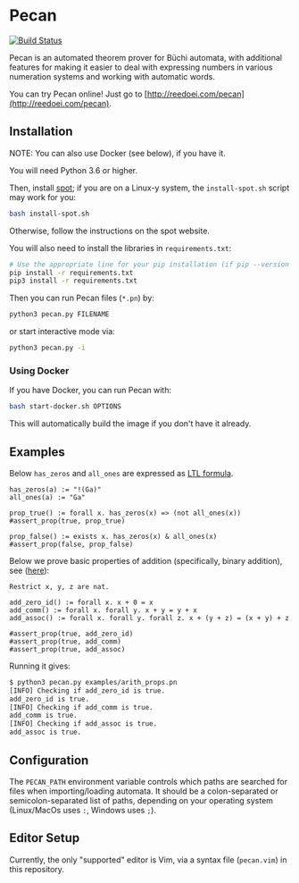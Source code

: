 # Pecan

[![Build Status](https://travis-ci.org/ReedOei/Pecan.svg?branch=master)](https://travis-ci.org/ReedOei/Pecan)

Pecan is an automated theorem prover for Büchi automata, with additional features for making it easier to deal with expressing numbers in various numeration systems and working with automatic words.

You can try Pecan online! Just go to [http://reedoei.com/pecan](http://reedoei.com/pecan).

## Installation

NOTE: You can also use Docker (see below), if you have it.

You will need Python 3.6 or higher.

Then, install [spot](https://spot.lrde.epita.fr/install.html); if you are on a Linux-y system, the `install-spot.sh` script may work for you:

```bash
bash install-spot.sh
```

Otherwise, follow the instructions on the spot website.

You will also need to install the libraries in `requirements.txt`:

```bash
# Use the appropriate line for your pip installation (if pip --version says 3.x, then you should be good; otherwise use/install pip3)
pip install -r requirements.txt
pip3 install -r requirements.txt
```

Then you can run Pecan files (`*.pn`) by:
```bash
python3 pecan.py FILENAME
```

or start interactive mode via:
```bash
python3 pecan.py -i
```

### Using Docker

If you have Docker, you can run Pecan with:

```bash
bash start-docker.sh OPTIONS
```

This will automatically build the image if you don't have it already.

## Examples

Below `has_zeros` and `all_ones` are expressed as [LTL formula](https://en.wikipedia.org/wiki/Linear_temporal_logic).

```
has_zeros(a) := "!(Ga)"
all_ones(a) := "Ga"

prop_true() := forall x. has_zeros(x) => (not all_ones(x))
#assert_prop(true, prop_true)

prop_false() := exists x. has_zeros(x) & all_ones(x)
#assert_prop(false, prop_false)
```

Below we prove basic properties of addition (specifically, binary addition), see ([here](https://github.com/ReedOei/Pecan/blob/master/examples/arith_props.pn)):
```
Restrict x, y, z are nat.

add_zero_id() := forall x. x + 0 = x
add_comm() := forall x. forall y. x + y = y + x
add_assoc() := forall x. forall y. forall z. x + (y + z) = (x + y) + z

#assert_prop(true, add_zero_id)
#assert_prop(true, add_comm)
#assert_prop(true, add_assoc)

```

Running it gives:
```bash
$ python3 pecan.py examples/arith_props.pn
[INFO] Checking if add_zero_id is true.
add_zero_id is true.
[INFO] Checking if add_comm is true.
add_comm is true.
[INFO] Checking if add_assoc is true.
add_assoc is true.
```

## Configuration

The `PECAN_PATH` environment variable controls which paths are searched for files when importing/loading automata.
It should be a colon-separated or semicolon-separated list of paths, depending on your operating system (Linux/MacOs uses `:`, Windows uses `;`).

## Editor Setup

Currently, the only "supported" editor is Vim, via a syntax file (`pecan.vim`) in this repository.

